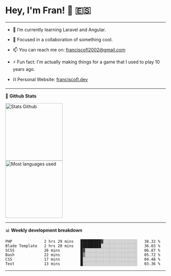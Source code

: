 # Hey, I'm Fran! 👋 :es:

-------

- 🌱 I’m currently learning Laravel and Angular.

- 👯 Focused in a collaboration of something cool.

- 📫 You can reach me on: franciscofl2002@gmail.com

- ⚡ Fun fact: I'm actually making things for a game that I used to play 10 years ago.

- ⛓  Personal Website: [franciscofl.dev](https://www.franciscofl.dev/)

-------

📝 **Github Stats**


<div align="left">
  <img height="180em" src="https://github-readme-stats.vercel.app/api?username=franciscofl12&count_private=true&show_icons=true&theme=dracula&bg_color=-45deg,282A36,3D3344" alt="Stats Github"/>
  <br>
  <img height="180em" src="https://github-readme-stats.vercel.app/api/top-langs/?username=franciscofl12&count_private&theme=dracula&bg_color=-45deg,282A36,3D3344&layout=compact&langs_count=6" alt="Most languages used"/>
</div>

-------

📊 **Weekly development breakdown**


<!--START_SECTION:waka-->

```text
PHP              2 hrs 29 mins   █████████▓░░░░░░░░░░░░░░░   38.32 %
Blade Template   2 hrs 20 mins   █████████░░░░░░░░░░░░░░░░   36.03 %
SCSS             26 mins         █▓░░░░░░░░░░░░░░░░░░░░░░░   06.87 %
Bash             22 mins         █▒░░░░░░░░░░░░░░░░░░░░░░░   05.72 %
CSS              17 mins         █░░░░░░░░░░░░░░░░░░░░░░░░   04.48 %
Text             13 mins         █░░░░░░░░░░░░░░░░░░░░░░░░   03.36 %
```

<!--END_SECTION:waka-->

-------

